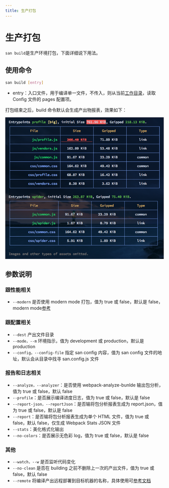 ```yaml
---
title: 生产打包
---
```


# 生产打包

`san build`是生产环境打包，下面详细说下用法。

## 使用命令

```bash
san build [entry]
```

-   entry：入口文件，用于编译单一文件，不传入，则从当前[工作目录](https://zh.wikipedia.org/wiki/%E5%B7%A5%E4%BD%9C%E7%9B%AE%E9%8C%84)，读取 Config 文件的 pages 配置项。

打包结束之后，build 命令默认会生成产出物报表，效果如下：

![](./assets/format-stats.png)

## 参数说明

### 跟性能相关

-   `--modern` 是否使用 modern mode 打包，值为 true 或 false，默认是 false，modern mode[参考](/modern-mode.md)

### 跟配置相关

-   `--dest` 产出文件目录
-   `--mode，--m` 环境指示，值为 development 或 production，默认是 production
-   `--config，--config-file` 指定 san config 内容，值为 san config 文件的地址，默认会从目录中找寻 san.config.js 文件

### 报告和日志相关

-   `--analyze，--analyzer`：是否使用 webpack-analyze-bunlde 输出包分析，值为 true 或 false，默认 false
-   `--profile`：是否展示编译进度日志，值为 true 或 false，默认是 false
-   `--report-json，--reportJson`：是否输将包分析报表生成为 report.json，值为 true 或 false，默认是 false
-   `--report`：是否输将包分析报表生成为单个 HTML 文件，值为 true 或 false，默认 false，仅生成 Webpack Stats JSON 文件
-   `--stats`：美化格式化输出
-   `--no-colors`：是否展示无色彩 log，值为 true 或 false，默认是 false

### 其他

-   `--watch，--w` 是否监听代码变化
-   `--no-clean` 是否在 building 之前不删除上一次的产出文件，值为 true 或 false，默认 false
-   `--remote` 将编译产出远程部署到目标机器的名称，具体使用可[参考文档](/deployment.md)
